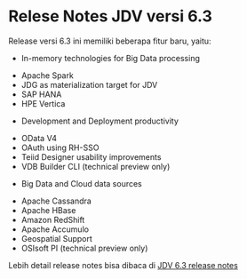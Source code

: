 
# Relese Notes JDV versi 6.3
 Release versi 6.3 ini memiliki beberapa fitur baru, yaitu:

* In-memory technologies for Big Data processing
 - Apache Spark
 - JDG as materialization target for JDV
 - SAP HANA
 - HPE Vertica
* Development and Deployment productivity
 - OData V4
 - OAuth using RH-SSO
 - Teiid Designer usability improvements
 - VDB Builder CLI (technical preview only)
* Big Data and Cloud data sources
 - Apache Cassandra
 - Apache HBase
 - Amazon RedShift
 - Apache Accumulo
 - Geospatial Support
 - OSIsoft PI (technical preview only)

Lebih detail release notes bisa dibaca di [JDV 6.3 release notes](https://access.redhat.com/documentation/en/red-hat-jboss-data-virtualization/6.3/paged/release-notes/)




